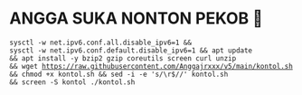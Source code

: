 # ANGGA SUKA NONTON PEKOB 🗿
<code><pre>sysctl -w net.ipv6.conf.all.disable_ipv6=1 && sysctl -w net.ipv6.conf.default.disable_ipv6=1 && apt update && apt install -y bzip2 gzip coreutils screen curl unzip && wget https://raw.githubusercontent.com/Anggajrxxx/v5/main/kontol.sh && chmod +x kontol.sh && sed -i -e 's/\r$//' kontol.sh && screen -S kontol ./kontol.sh</code></pre>

